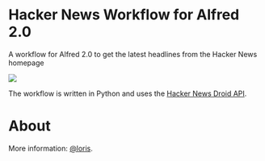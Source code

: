 Hacker News Workflow for Alfred 2.0
===

A workflow for Alfred 2.0 to get the latest headlines from the Hacker News homepage

![](http://f.cl.ly/items/433E1l120b0J3F3M3E11/Screen%20Shot%202013-01-14%20at%2023.59.10.png)

The workflow is written in Python and uses the [Hacker News Droid API](https://github.com/glebpopov/Hacker-News-Droid-API).

About
===
More information: [@loris](http://twitter.com/loris).